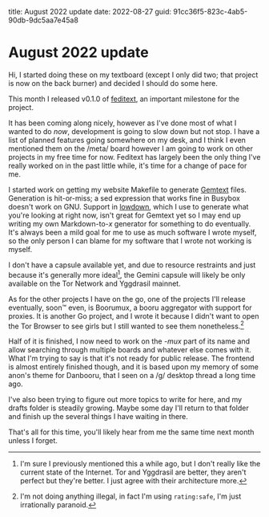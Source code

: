 title: August 2022 update
date: 2022-08-27
guid: 91cc36f5-823c-4ab5-90db-9dc5aa7e45a8

# August 2022 update

Hi, I started doing these on my textboard (except I only did two; that project
is now on the back burner) and decided I should do some here.

This month I released v0.1.0 of [feditext][feditext], an important milestone for
the project.

[feditext]: https://github.com/KushBlazingJudah/feditext

It has been coming along nicely, however as I've done most of what I wanted to
do *now*, development is going to slow down but not stop.
I have a list of planned features going somewhere on my desk, and I think I even
mentioned them on the /meta/ board however I am going to work on other projects
in my free time for now.
Feditext has largely been the only thing I've really worked on in the past
little while, it's time for a change of pace for me.

I started work on getting my website Makefile to generate [Gemtext][gmi] files.
Generation is hit-or-miss; a sed expression that works fine in Busybox doesn't
work on GNU.
Support in [lowdown][lowdown], which I use to generate what you're looking at
right now, isn't great for Gemtext yet so I may end up writing my own
Markdown-to-*x* generator for something to do eventually.
It's always been a mild goal for me to use as much software I wrote myself, so
the only person I can blame for my software that I wrote not working is myself.

[lowdown]: https://kristaps.bsd.lv/lowdown/
[gmi]: https://gemini.circumlunar.space/

I don't have a capsule available yet, and due to resource restraints and just
because it's generally more ideal[^ideal], the Gemini capsule will likely be only
available on the Tor Network and Yggdrasil mainnet.

[^ideal]: I'm sure I previously mentioned this a while ago, but I don't really
  like the current state of the Internet.
  Tor and Yggdrasil are better, they aren't perfect but they're better.
  I just agree with their architecture more.

As for the other projects I have on the go, one of the projects I'll release
eventually, soon™ even, is Boorumux, a booru aggregator with support for
proxies.
It is another Go project, and I wrote it because I didn't want to open the Tor
Browser to see girls but I still wanted to see them nonetheless.[^bmux]

[^bmux]: I'm not doing anything illegal, in fact I'm using `rating:safe`, I'm
  just irrationally paranoid.

Half of it is finished, I now need to work on the *-mux* part of its name and
allow searching through multiple boards and whatever else comes with it.
What I'm trying to say is that it's not ready for public release.
The frontend is almost entirely finished though, and it is based upon my memory
of some anon's theme for Danbooru, that I seen on a /g/ desktop thread a long
time ago.

I've also been trying to figure out more topics to write for here, and my drafts
folder is steadily growing.
Maybe some day I'll return to that folder and finish up the several things I
have waiting in there.

That's all for this time, you'll likely hear from me the same time next month
unless I forget.

